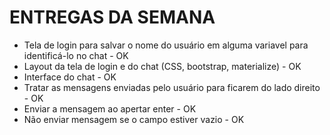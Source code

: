 # ENTREGAS DA SEMANA
 - Tela de login para salvar o nome do usuário em alguma variavel para identificá-lo no chat - OK
 - Layout da tela de login e do chat (CSS, bootstrap, materialize) - OK
 - Interface do chat - OK
 - Tratar as mensagens enviadas pelo usuário para ficarem do lado direito - OK
 - Enviar a mensagem ao apertar enter - OK
 - Não enviar mensagem se o campo estiver vazio - OK
